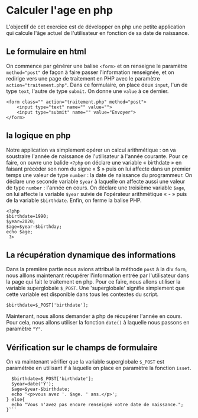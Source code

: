 # Calculer l'age en php
L'objectif de cet exercice est de développer en php une petite application qui calcule l'âge actuel de l'utilisateur en fonction de sa date de naissance.

## Le formulaire en html
On commence par générer une balise ```<form>``` et on renseigne le paramètre ```method="post"``` de façon à faire passer l'information renseignée, et on redirige vers une page de traitement en PHP avec le paramètre ```action="traitement.php"```. Dans ce formulaire, on place deux ```input```, l'un de type ```text```, l'autre de type ```submit```. On donne une ```value``` à ce dernier.

```
<form class="" action="traitement.php" method="post">
    <input type="text" name="" value="">
    <input type="submit" name="" value="Envoyer">
</form>
```
## la logique en php
Notre application va simplement opérer un calcul arithmétique : on va soustraire l'année de naissance de l'utilisateur à l'année courante. Pour ce faire, on ouvre une balide ```<?php``` on déclare une variable « birthdate » en faisant précéder son nom du signe « $ » puis on lui affecte dans un premier temps une valeur de type ```number``` : la date de naissance du programmeur. On déclare une seconde variable ```$year``` à laquelle on affecte aussi une valeur de type ```number``` : l'année en cours.
On déclare une troisième variable ```$age```, on lui affecte la variable ```$year``` suivie de l'opérateur arithmétique « - » puis de la variable ```$birthdate```. Enfin, on ferme la balise PHP.
```
<?php
$birthdate=1990;
$year=2020;
$age=$year-$birthday;
echo $age;
 ?>
```
## La récupération dynamique des informations
Dans la première partie nous avions attribué la méthode ```post``` à la div ```form```, nous alllons maintenant récupérer l'information entrée par l'utilisateur dans la page qui fait le traitement en php.
Pour ce faire, nous allons utiliser la variable superglobale ```$_POST```.
Une 'superglobale' signifie simplement que cette variable est disponible dans tous les contextes du script.
```
$birthdate=$_POST['birthdate'];
```
Maintenant, nous allons demander à php de récupérer l'année en cours. Pour cela, nous allons utiliser la fonction ```date()``` à laquelle nous passons en paramètre ```"Y"```.

## Vérification sur le champs de formulaire
On va maintenant vérifier que la variable superglobale ```$_POST``` est paramétrée en utilisant if à laquelle on place en paramètre la fonction ```isset```.
```if (isset($_POST['birthdate'])){
  $birthdate=$_POST['birthdate'];
  $year=date('Y');
  $age=$year-$birthdate;
  echo '<p>vous avez '. $age. ' ans.</p>';
} else{
  echo "Vous n'avez pas encore renseigné votre date de naissance.";
}```
